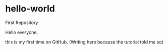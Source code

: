 # hello-world
First Repository 

Hello everyone, 

this is my first time on GitHub. (Writing here because the tutorial told me so)
